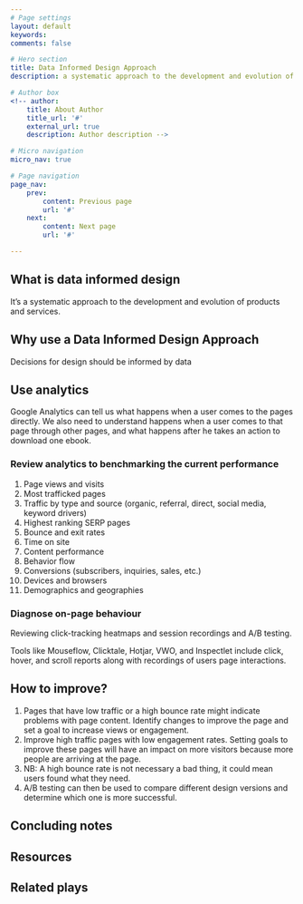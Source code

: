 ```yaml
---
# Page settings
layout: default
keywords:
comments: false

# Hero section
title: Data Informed Design Approach
description: a systematic approach to the development and evolution of products and services 

# Author box
<!-- author:
    title: About Author
    title_url: '#'
    external_url: true
    description: Author description -->

# Micro navigation
micro_nav: true

# Page navigation
page_nav:
    prev:
        content: Previous page
        url: '#'
    next:
        content: Next page
        url: '#'

---
```

## What is data informed design
It’s a systematic approach to the development and evolution of products and services.

## Why use a Data Informed Design Approach
Decisions for design should be informed by data

## Use analytics 
Google Analytics can tell us what happens when a user comes to the pages directly. We also need to understand happens when a user comes to that page through other pages, and what happens after he takes an action to download one ebook.

### Review analytics to benchmarking the current performance

1. Page views and visits
1. Most trafficked pages
1. Traffic by type and source (organic, referral, direct, social media, keyword drivers)
1. Highest ranking SERP pages
1. Bounce and exit rates
1. Time on site
1. Content performance
1. Behavior flow
1. Conversions (subscribers, inquiries, sales, etc.)
1. Devices and browsers
1. Demographics and geographies

### Diagnose on-page behaviour
Reviewing click-tracking heatmaps and session recordings and A/B testing.

Tools like Mouseflow, Clicktale, Hotjar, VWO, and Inspectlet include click, hover, and scroll reports along with recordings of users page interactions.

## How to improve?
1. Pages that have low traffic or a high bounce rate might indicate problems with page content. Identify changes to improve the page and set a goal to increase views or engagement. 
1. Improve high traffic pages with low engagement rates. Setting goals to improve these pages will have an impact on more visitors because more people are arriving at the page.
1. NB: A high bounce rate is not necessary a bad thing, it could mean users found what they need.
1. A/B testing can then be used to compare different design versions and determine which one is more successful.


## Concluding notes

## Resources

## Related plays
